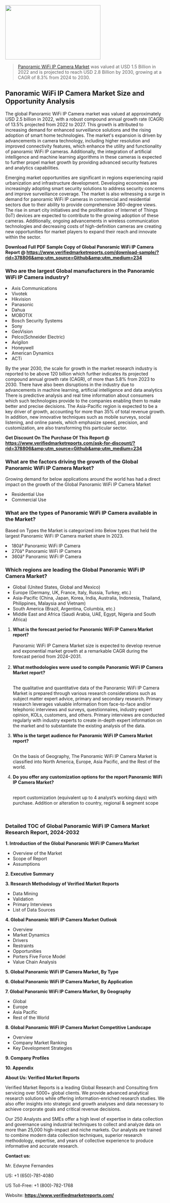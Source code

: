 <img src="https://ffe5etoiles.com/wp-content/uploads/2024/12/MST1-300x171.png" alt="" width="300" height="171" class="alignnone size-medium wp-image-20088" /><blockquote><p><p><a href="https://www.verifiedmarketreports.com/download-sample/?rid=378806&utm_source=Github&utm_medium=234" target="_blank">Panoramic WiFi IP Camera Market</a> was valued at USD 1.5 Billion in 2022 and is projected to reach USD 2.8 Billion by 2030, growing at a CAGR of 8.3% from 2024 to 2030.</p></blockquote><p><h2>Panoramic WiFi IP Camera Market Size and Opportunity Analysis</h2><p>The global Panoramic WiFi IP Camera market was valued at approximately USD 2.5 billion in 2022, with a robust compound annual growth rate (CAGR) of 13.5% projected from 2022 to 2027. This growth is attributed to increasing demand for enhanced surveillance solutions and the rising adoption of smart home technologies. The market's expansion is driven by advancements in camera technology, including higher resolution and improved connectivity features, which enhance the utility and functionality of panoramic WiFi IP cameras. Additionally, the integration of artificial intelligence and machine learning algorithms in these cameras is expected to further propel market growth by providing advanced security features and analytics capabilities.</p><p>Emerging market opportunities are significant in regions experiencing rapid urbanization and infrastructure development. Developing economies are increasingly adopting smart security solutions to address security concerns and improve surveillance coverage. The market is also witnessing a surge in demand for panoramic WiFi IP cameras in commercial and residential sectors due to their ability to provide comprehensive 360-degree views. The rise in smart city initiatives and the proliferation of Internet of Things (IoT) devices are expected to contribute to the growing adoption of these cameras. Additionally, ongoing advancements in wireless communication technologies and decreasing costs of high-definition cameras are creating new opportunities for market players to expand their reach and innovate within the sector.</p></p><p class=""><strong>Download Full PDF Sample Copy of Global Panoramic WiFi IP Camera Report @ <a href="https://www.verifiedmarketreports.com/download-sample/?rid=378806&amp;utm_source=Github&amp;utm_medium=234" target="_blank">https://www.verifiedmarketreports.com/download-sample/?rid=378806&amp;utm_source=Github&amp;utm_medium=234</a></strong></p><h3 id="" class="">Who are the largest Global manufacturers in the Panoramic WiFi IP Camera industry?</h3><p><li>Axis Communications</li><li> Vivotek</li><li> Hikvision</li><li> Panasonic</li><li> Dahua</li><li> MOBOTIX</li><li> Bosch Security Systems</li><li> Sony</li><li> GeoVision</li><li> Pelco(Schneider Electric)</li><li> Avigilon</li><li> Honeywell</li><li> American Dynamics</li><li> ACTi</li></p><div class=""><div class="" dir="" data-message-author-role="" data-message-id="" data-message-model-slug=""><div class=""><div class=""><div class=""><div class="" dir="" data-message-author-role="" data-message-id="" data-message-model-slug=""><div class=""><div class=""><p>By the year 2030, the scale for growth in the market research industry is reported to be above 120 billion which further indicates its projected compound annual growth rate (CAGR), of more than 5.8% from 2023 to 2030. There have also been disruptions in the industry due to advancements in machine learning, artificial intelligence and data analytics There is predictive analysis and real time information about consumers which such technologies provide to the companies enabling them to make better and precise decisions. The Asia-Pacific region is expected to be a key driver of growth, accounting for more than 35% of total revenue growth. In addition, new innovative techniques such as mobile surveys, social listening, and online panels, which emphasize speed, precision, and customization, are also transforming this particular sector.</p><p><strong>Get Discount On The Purchase Of This Report @&nbsp; <a href="https://www.verifiedmarketreports.com/ask-for-discount/?rid=378806&amp;utm_source=Github&amp;utm_medium=234" target="_blank">https://www.verifiedmarketreports.com/ask-for-discount/?rid=378806&amp;utm_source=Github&amp;utm_medium=234</a></strong></p></div></div></div></div></div></div></div></div><h3 id="" class="">What are the factors driving the growth of the Global Panoramic WiFi IP Camera Market?</h3><p id="" class="">Growing demand for below applications around the world has had a direct impact on the growth of the Global Panoramic WiFi IP Camera Market</p><p id="" class=""><li>Residential Use</li><li> Commercial Use</li></p><h3 id="" class="">What are the types of Panoramic WiFi IP Camera available in the Market?</h3><p id="" class="">Based on Types the Market is categorized into Below types that held the largest Panoramic WiFi IP Camera market share In 2023.</p><p id="" class=""><li>180â° Panoramic WiFi IP Camera</li><li> 270â° Panoramic WiFi IP Camera</li><li> 360â° Panoramic WiFi IP Camera</li></p><h3 id="" class="">Which regions are leading the Global Panoramic WiFi IP Camera Market?</h3><ul><li>Global (United States, Global and Mexico)</li><li>Europe (Germany, UK, France, Italy, Russia, Turkey, etc.)</li><li>Asia-Pacific (China, Japan, Korea, India, Australia, Indonesia, Thailand, Philippines, Malaysia and Vietnam)</li><li>South America (Brazil, Argentina, Columbia, etc.)</li><li>Middle East and Africa (Saudi Arabia, UAE, Egypt, Nigeria and South Africa)</li></ul><p><ol><li><strong>What is the forecast period for Panoramic WiFi IP Camera Market report?<br /></strong><br /><span data-sheets-root="1" data-sheets-value="{&quot;1&quot;:2,&quot;2&quot;:&quot;XXXX size is expected to develop revenue and exponential market growth at a remarkable CAGR during the forecast period from 2024&ndash;2030.&quot;}" data-sheets-userformat="{&quot;2&quot;:12674,&quot;4&quot;:{&quot;1&quot;:2,&quot;2&quot;:16776960},&quot;10&quot;:2,&quot;11&quot;:0,&quot;15&quot;:&quot;Arial&quot;,&quot;16&quot;:12}">Panoramic WiFi IP Camera Market size is expected to develop revenue and exponential market growth at a remarkable CAGR during the forecast period from 2024&ndash;2031.</span><br /><br /></li><li><strong>What methodologies were used to compile Panoramic WiFi IP Camera Market report?<br /><br /></strong><p>The qualitative and quantitative data of the&nbsp;Panoramic WiFi IP Camera Market is prepared through various research considerations such as subject matter expert advice, primary and secondary research. Primary research leverages valuable information from face-to-face and/or telephonic interviews and surveys, questionnaires, industry expert opinion, KOLs, customers, and others. Primary interviews are conducted regularly with industry experts to create in-depth expert information on the market and to substantiate the existing analysis of the data.&nbsp;</p></li><li><strong>Who is the target audience for Panoramic WiFi IP Camera Market report?<br /><br /></strong><p>On the basis of Geography, The&nbsp;Panoramic WiFi IP Camera Market is classified into North America, Europe, Asia Pacific, and the Rest of the world.</p></li><li><strong>Do you offer any customization options for the report Panoramic WiFi IP Camera Market?<br /><br /></strong><p>report customization (equivalent up to 4 analyst&rsquo;s working days) with purchase. Addition or alteration to country, regional &amp; segment scope</p><p>&nbsp;</p></li></ol></p><h3 id="" class="">Detailed TOC of Global Panoramic WiFi IP Camera Market Research Report, 2024-2032</h3><p id="" class=""><strong>1. Introduction of the Global Panoramic WiFi IP Camera Market</strong></p><ul><li>Overview of the Market</li><li>Scope of Report</li><li>Assumptions</li></ul><p id="" class=""><strong>2. Executive Summary</strong></p><p id="" class=""><strong>3. Research Methodology of&nbsp;Verified Market Reports</strong></p><ul><li>Data Mining</li><li>Validation</li><li>Primary Interviews</li><li>List of Data Sources</li></ul><p id="" class=""><strong>4. Global Panoramic WiFi IP Camera Market Outlook</strong></p><ul><li>Overview</li><li>Market Dynamics</li><li>Drivers</li><li>Restraints</li><li>Opportunities</li><li>Porters Five Force Model</li><li>Value Chain Analysis</li></ul><p id="" class=""><strong>5. Global Panoramic WiFi IP Camera Market, By&nbsp;Type</strong></p><p id="" class=""><strong>6. Global Panoramic WiFi IP Camera Market, By Application</strong></p><p id="" class=""><strong>7. Global Panoramic WiFi IP Camera Market, By Geography</strong></p><ul><li>Global</li><li>Europe</li><li>Asia Pacific</li><li>Rest of the World</li></ul><p id="" class=""><strong>8. Global Panoramic WiFi IP Camera Market Competitive Landscape</strong></p><ul><li>Overview</li><li>Company Market Ranking</li><li>Key Development Strategies</li></ul><p id="" class=""><strong>9. Company Profiles</strong></p><p id="" class=""><strong>10. Appendix</strong></p><p id="" class=""><strong>About Us: Verified Market Reports</strong></p><p id="" class="">Verified Market Reports is a leading Global Research and Consulting firm servicing over 5000+ global clients. We provide advanced analytical research solutions while offering information-enriched research studies. We also offer insights into strategic and growth analyses and data necessary to achieve corporate goals and critical revenue decisions.</p><p id="" class="">Our 250 Analysts and SMEs offer a high level of expertise in data collection and governance using industrial techniques to collect and analyze data on more than 25,000 high-impact and niche markets. Our analysts are trained to combine modern data collection techniques, superior research methodology, expertise, and years of collective experience to produce informative and accurate research.</p><p id="" class=""><strong>Contact us:</strong></p><p id="" class="">Mr. Edwyne Fernandes</p><p id="" class="">US: +1 (650)-781-4080</p><p id="" class="">US Toll-Free: +1 (800)-782-1768</p><p id="" class="">Website: <a target="" data-test-app-aware-link=""><strong>https://www.verifiedmarketreports.com/</strong></a></p>
